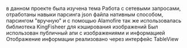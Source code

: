 в данном проекте была изучена тема Работа с сетевыми запросами, отработаны навыки парсинга json файла нативным способом, 
парсингом "вручную" и с помощью Alamofire
так же использовалась библиотека KingFisheer для кэширования изображений 
Был использован публичный апи с изображениями и информацией
Отображение информации реализовано через интерфейс TableView
